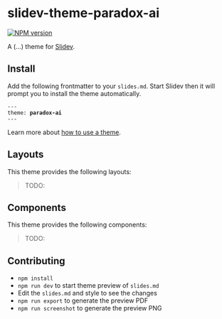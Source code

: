 # slidev-theme-paradox-ai

[![NPM version](https://img.shields.io/npm/v/slidev-theme-paradox-ai?color=3AB9D4&label=)](https://www.npmjs.com/package/slidev-theme-paradox-ai)

A (...) theme for [Slidev](https://github.com/slidevjs/slidev).

<!--
  Learn more about how to write a theme:
  https://sli.dev/themes/write-a-theme.html
--->

<!--
  run `npm run dev` to check out the slides for more details of how to start writing a theme
-->

<!--
  Put some screenshots here to demonstrate your theme

  Live demo: [...]
-->

## Install

Add the following frontmatter to your `slides.md`. Start Slidev then it will prompt you to install the theme automatically.

<pre><code>---
theme: <b>paradox-ai</b>
---</code></pre>

Learn more about [how to use a theme](https://sli.dev/themes/use).

## Layouts

This theme provides the following layouts:

> TODO:

## Components

This theme provides the following components:

> TODO:

## Contributing

- `npm install`
- `npm run dev` to start theme preview of `slides.md`
- Edit the `slides.md` and style to see the changes
- `npm run export` to generate the preview PDF
- `npm run screenshot` to generate the preview PNG
